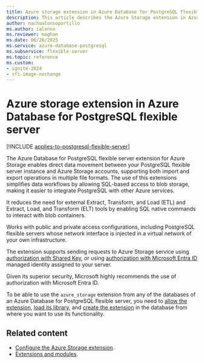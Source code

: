 ```yaml
---
title: Azure storage extension in Azure Database for PostgreSQL flexible server
description: This article describes the Azure Storage extension in Azure Database for PostgreSQL flexible server to import and export data
author: nachoalonsoportillo
ms.author: ialonso
ms.reviewer: maghan
ms.date: 06/26/2025
ms.service: azure-database-postgresql
ms.subservice: flexible-server
ms.topic: reference
ms.custom:
- ignite-2024
- sfi-image-nochange
---
```


# Azure storage extension in Azure Database for PostgreSQL flexible server

[!INCLUDE [applies-to-postgresql-flexible-server](~/reusable-content/ce-skilling/azure/includes/postgresql/includes/applies-to-postgresql-flexible-server.md)]

The Azure Database for PostgreSQL flexible server extension for Azure Storage enables direct data movement between your PostgreSQL flexible server instance and Azure Storage accounts, supporting both import and export operations in multiple file formats. The use of this extensions simplifies data workflows by allowing SQL-based access to blob storage, making it easier to integrate PostgreSQL with other Azure services.

It reduces the need for external Extract, Transform, and Load (ETL) and Extract, Load, and Transform (ELT) tools by enabling SQL native commands to interact with blob containers.

Works with public and private access configurations, including PostgreSQL flexible servers whose network interface is injected in a virtual network of your own infrastructure.

The extension supports sending requests to Azure Storage service using [authorization with Shared Key](how-to-configure-azure-storage-extension.md#to-use-authorization-with-shared-key), or using [authorization with Microsoft Entra ID](how-to-configure-azure-storage-extension.md#to-use-authorization-with-microsoft-entra-id) managed identity assigned to your server.

Given its superior security, Microsoft highly recommends the use of authorization with Microsoft Entra ID.

To be able to use the `azure_storage` extension from any of the databases of an Azure Database for PostgreSQL flexible server, you need to [allow the extension](../extensions/how-to-allow-extensions.md#allow-extensions), [load its library](../extensions/how-to-load-libraries.md), and [create the extension](../extensions/how-to-create-extensions.md) in the database from where you want to use its functionality.

## Related content

- [Configure the Azure Storage extension](how-to-configure-azure-storage-extension.md).
- [Extensions and modules](../extensions/concepts-extensions.md).
